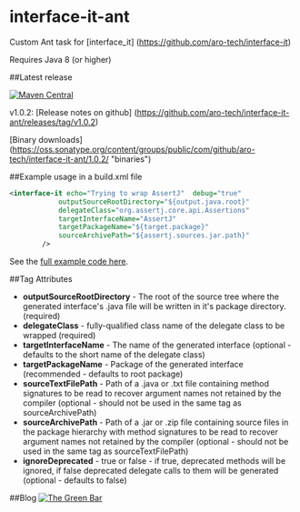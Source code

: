 # interface-it-ant
Custom Ant task for [interface_it] (https://github.com/aro-tech/interface-it)

Requires Java 8 (or higher)


##Latest release

[![Maven Central](https://maven-badges.herokuapp.com/maven-central/com.github.aro-tech/interface-it-ant/badge.svg)](http://search.maven.org/#artifactdetails|com.github.aro-tech|interface-it-ant|1.0.2|jar)

v1.0.2: [Release notes on github] (https://github.com/aro-tech/interface-it-ant/releases/tag/v1.0.2)

[Binary downloads] (https://oss.sonatype.org/content/groups/public/com/github/aro-tech/interface-it-ant/1.0.2/ "binaries")


##Example usage in a build.xml file

```xml
<interface-it echo="Trying to wrap AssertJ"  debug="true"
			outputSourceRootDirectory="${output.java.root}" 
			delegateClass="org.assertj.core.api.Assertions" 
			targetInterfaceName="AssertJ" 
			targetPackageName="${target.package}"
			sourceArchivePath="${assertj.sources.jar.path}"
		/>
```
		
See the [full example code here](https://github.com/aro-tech/interface-it-ant/blob/master/examples/build.xml "full example code").

##Tag Attributes
 * **outputSourceRootDirectory** - The root of the source tree where the generated interface's .java file will be written in it's package directory. (required)
 * **delegateClass** - fully-qualified class name of the delegate class to be wrapped (required)
 * **targetInterfaceName** - The name of the generated interface (optional - defaults to the short name of the delegate class)  
 * **targetPackageName** - Package of the generated interface (recommended - defaults to root package) 
 * **sourceTextFilePath** - Path of a .java or .txt file containing method signatures to be read to recover argument names not retained by the compiler (optional - should not be used in the same tag as sourceArchivePath)
 * **sourceArchivePath** - Path of a .jar or .zip file containing source files in the package hierarchy with method signatures to be read to recover argument names not retained by the compiler (optional - should not be used in the same tag as sourceTextFilePath)
 * **ignoreDeprecated** - true or false - if true, deprecated methods will be ignored, if false deprecated delegate calls to them will be generated (optional - defaults to false) 

##Blog
[![The Green Bar](https://img.shields.io/badge/My_Blog:-The_Green_Bar-brightgreen.svg)](https://thegreenbar.wordpress.com/)
